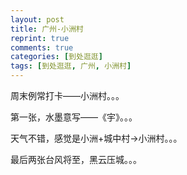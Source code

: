 ```yaml
---
layout: post
title: 广州-小洲村
reprint: true
comments: true
categories: [到处逛逛]
tags: [到处逛逛, 广州, 小洲村]
---
```


周末例常打卡——小洲村。。。

第一张，水墨意写——《宇》。。。

天气不错，感觉是小洲+城中村->小洲村。。。

最后两张台风将至，黑云压城。。。


<script>
    photos=[
        ["/images/2017-08-26/DSC06702.jpg", "", "75%"],
        ["/images/2017-08-26/DSC06703.jpg", "", "75%"],
        ["/images/2017-08-26/DSC06704.jpg", "", "75%"],
        ["/images/2017-08-26/DSC06705.jpg", "", "75%"],
        ["/images/2017-08-26/DSC06706.jpg", "", "75%"],
        ["/images/2017-08-26/DSC06708.jpg", "", "75%"],
        ["/images/2017-08-26/DSC06710.jpg", "", "75%"],
        ["/images/2017-08-26/DSC06711.jpg", "", "75%"],
        ["/images/2017-08-26/DSC06712.jpg", "", "75%"],
        ["/images/2017-08-26/DSC06713.jpg", "", "75%"],
        ["/images/2017-08-26/DSC06714.jpg", "", "75%"],
        ["/images/2017-08-26/DSC06716.jpg", "", "75%"],
        ["/images/2017-08-26/DSC06717.jpg", "", "75%"],
        ["/images/2017-08-26/DSC06718.jpg", "", "75%"],
        ["/images/2017-08-26/DSC06719.jpg", "", "75%"],
        ["/images/2017-08-26/DSC06720.jpg", "", "75%"],
        ["/images/2017-08-26/DSC06722.jpg", "", "75%"],
        ["/images/2017-08-26/DSC06723.jpg", "", "75%"],
        ["/images/2017-08-26/DSC06724.jpg", "", "75%"],
        ["/images/2017-08-26/DSC06726.jpg", "", "75%"],
        ["/images/2017-08-26/DSC06727.jpg", "", "75%"],
        ["/images/2017-08-26/DSC06729.jpg", "", "75%"],
        ["/images/2017-08-26/DSC06730.jpg", "", "75%"],
        ["/images/2017-08-26/DSC06732.jpg", "", "75%"],
        ["/images/2017-08-26/DSC06735.jpg", "", "75%"],
        ["/images/2017-08-26/DSC06737.jpg", "", "75%"],
        ["/images/2017-08-26/DSC06739.jpg", "", "75%"],
        ["/images/2017-08-26/DSC06740.jpg", "", "75%"],
        ["/images/2017-08-26/DSC06741.jpg", "", "75%"],
        ["/images/2017-08-26/DSC06742.jpg", "", "75%"],
        ["/images/2017-08-26/DSC06743.jpg", "", "75%"],
        ["/images/2017-08-26/DSC06745.jpg", "", "75%"],
        ["/images/2017-08-26/DSC06746.jpg", "", "75%"],
        ["/images/2017-08-26/DSC06751.jpg", "", "75%"],
        ["/images/2017-08-26/DSC06754.jpg", "", "75%"],
        ["/images/2017-08-26/DSC06755.jpg", "", "75%"],
        ["/images/2017-08-26/DSC06757.jpg", "", "75%"],
        ["/images/2017-08-26/DSC06761.jpg", "", "75%"],
        ["/images/2017-08-26/DSC06762.jpg", "", "75%"],
        ["/images/2017-08-26/DSC06763.jpg", "", "75%"],
        ["/images/2017-08-26/DSC06766.jpg", "", "75%"],
        ["/images/2017-08-26/DSC06767.jpg", "", "75%"],
        ["/images/2017-08-26/DSC06768.jpg", "", "75%"],
        ["/images/2017-08-26/DSC06769.jpg", "", "75%"],
        ["/images/2017-08-26/DSC06770.jpg", "", "75%"],
        ["/images/2017-08-26/DSC06773.jpg", "", "75%"],
        ["/images/2017-08-26/DSC06775.jpg", "", "75%"],
        ["/images/2017-08-26/DSC06777.jpg", "", "75%"],
        ["/images/2017-08-26/DSC06781.jpg", "", "75%"],
        ["/images/2017-08-26/DSC06783.jpg", "", "75%"],
        ["/images/2017-08-26/DSC06785.jpg", "", "75%"],
        ["/images/2017-08-26/DSC06789.jpg", "", "75%"]
    ];
    for (var i=0; i<photos.length; i++)
    {
        document.write("<figure><a href=\"" + photos[i][0] + "\" target=\"_blank\">")
        document.write("<img src=\"" + photos[i][0] + "\" alt=\"" + photos[i][1] + "\" width=\"" + photos[i][2] + "\">")
        document.write("</a></figure>")

        if (photos[i].length > 3)
            document.write(photos[i][3] + "<br><br>")
        else if (photos[i][1].length > 0)
            document.write(photos[i][1] + "<br><br>")
        else
            document.write("<br>")
    }
</script>
